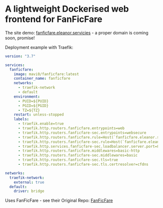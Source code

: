 # A lightweight Dockerised web frontend for FanFicFare

The site demo: [fanficfare.eleanor.servicies](https://fanficfare.eleanor.services) - a proper domain is coming soon, promise!

Deployment example with Traefik:

```yaml
version: "3.7"

services:
  fanficfare:
    image: mavi0/fanficfare:latest
    container_name: fanficfare
    networks:
      - traefik-network
      - default
    environment:
      - PUID=${PUID}
      - PGID=${PGID}
      - TZ=${TZ}
    restart: unless-stopped
    labels:
      - traefik.enable=true
      - traefik.http.routers.fanficfare.entrypoints=web
      - traefik.http.routers.fanficfare-sec.entrypoints=websecure
      - traefik.http.routers.fanficfare.rule=Host(`fanficfare.eleanor.services`)
      - traefik.http.routers.fanficfare-sec.rule=Host(`fanficfare.eleanor.services`)
      - traefik.http.services.fanficfare-sec.loadbalancer.server.port=80
      - traefik.http.routers.fanficfare.middlewares=basic-http
      - traefik.http.routers.fanficfare-sec.middlewares=basic
      - traefik.http.routers.fanficfare-sec.tls=true
      - traefik.http.routers.fanficfare-sec.tls.certresolver=cfdns

networks:
  traefik-network:
    external: true
  default:
    driver: bridge
```


Uses FanFicFare - see their Original Repo: [FanFicFare](https://github.com/JimmXinu/FanFicFare)
